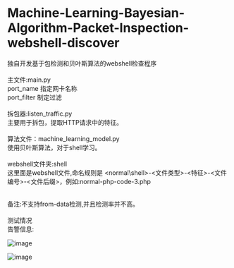 # Machine-Learning-Bayesian-Algorithm-Packet-Inspection-webshell-discover
独自开发基于包检测和贝叶斯算法的webshell检查程序<br>
<br>
主文件:main.py<br>
port_name 指定网卡名称<br>
port_filter 制定过滤<br>
<br>
拆包器:listen_traffic.py<br>
主要用于拆包，提取HTTP请求中的特征。<br>
<br>
算法文件：machine_learning_model.py<br>
使用贝叶斯算法，对于shell学习。<br>
<br>
webshell文件夹:shell<br>
这里面是webshell文件,命名规则是 <normal\shell>-<文件类型>-<特征>-<文件编号>-<文件后缀>，例如:normal-php-code-3.php<br>

<br>
备注:不支持from-data检测,并且检测率并不高。<br>

<br>
测试情况<br>
告警信息:<br>

![image](https://github.com/SkyBlueEternal/Machine-Learning-Bayesian-Algorithm-Packet-Inspection-webshell-discover/blob/master/image/%E6%B5%8B%E8%AF%95%E5%91%8A%E8%AD%A6.png?raw=true)

![image](https://github.com/SkyBlueEternal/Machine-Learning-Bayesian-Algorithm-Packet-Inspection-webshell-discover/blob/master/image/%E6%B5%8B%E8%AF%95%E6%AD%A3%E5%B8%B8.png?raw=true)
